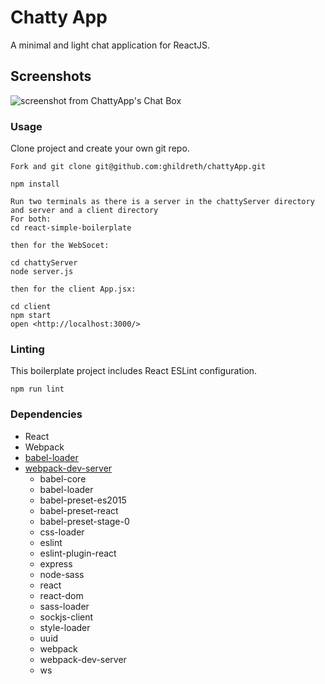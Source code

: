 Chatty App
=====================

A minimal and light chat application for ReactJS.


## Screenshots

![screenshot from ChattyApp's Chat Box](https://user-images.githubusercontent.com/34799149/39013358-01f8dd42-43cc-11e8-8b44-58b5b4833c4d.png)


### Usage

Clone project and create your own git repo.

```
Fork and git clone git@github.com:ghildreth/chattyApp.git

npm install

Run two terminals as there is a server in the chattyServer directory and server and a client directory
For both:
cd react-simple-boilerplate

then for the WebSocet:

cd chattyServer
node server.js

then for the client App.jsx:

cd client
npm start
open <http://localhost:3000/>

```

### Linting

This boilerplate project includes React ESLint configuration.

```
npm run lint
```

### Dependencies

* React
* Webpack
* [babel-loader](https://github.com/babel/babel-loader)
* [webpack-dev-server](https://github.com/webpack/webpack-dev-server)
  - babel-core
  - babel-loader
  - babel-preset-es2015
  - babel-preset-react
  - babel-preset-stage-0
  - css-loader
  - eslint
  - eslint-plugin-react
  - express
  - node-sass
  - react
  - react-dom
  - sass-loader
  - sockjs-client
  - style-loader
  - uuid
  - webpack
  - webpack-dev-server
  - ws

